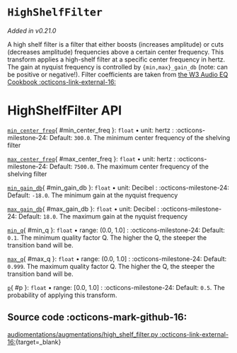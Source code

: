 # `HighShelfFilter`

_Added in v0.21.0_

A high shelf filter is a filter that either boosts (increases amplitude) or cuts
(decreases amplitude) frequencies above a certain center frequency. This transform
applies a high-shelf filter at a specific center frequency in hertz.
The gain at nyquist frequency is controlled by `{min,max}_gain_db` (note: can be positive or negative!).
Filter coefficients are taken from [the W3 Audio EQ Cookbook :octicons-link-external-16:](https://www.w3.org/TR/audio-eq-cookbook/)

# HighShelfFilter API

[`min_center_freq`](#min_center_freq){ #min_center_freq }: `float` • unit: hertz
:   :octicons-milestone-24: Default: `300.0`. The minimum center frequency of the shelving filter

[`max_center_freq`](#max_center_freq){ #max_center_freq }: `float` • unit: hertz
:   :octicons-milestone-24: Default: `7500.0`. The maximum center frequency of the shelving filter

[`min_gain_db`](#min_gain_db){ #min_gain_db }: `float` • unit: Decibel
:   :octicons-milestone-24: Default: `-18.0`. The minimum gain at the nyquist frequency

[`max_gain_db`](#max_gain_db){ #max_gain_db }: `float` • unit: Decibel
:   :octicons-milestone-24: Default: `18.0`. The maximum gain at the nyquist frequency

[`min_q`](#min_q){ #min_q }: `float` • range: (0.0, 1.0]
:   :octicons-milestone-24: Default: `0.1`. The minimum quality factor Q. The higher
    the Q, the steeper the transition band will be.

[`max_q`](#max_q){ #max_q }: `float` • range: (0.0, 1.0]
:   :octicons-milestone-24: Default: `0.999`. The maximum quality factor Q. The higher
    the Q, the steeper the transition band will be.

[`p`](#p){ #p }: `float` • range: [0.0, 1.0]
:   :octicons-milestone-24: Default: `0.5`. The probability of applying this transform.

## Source code :octicons-mark-github-16:

[audiomentations/augmentations/high_shelf_filter.py :octicons-link-external-16:](https://github.com/iver56/audiomentations/blob/main/audiomentations/augmentations/high_shelf_filter.py){target=_blank}
